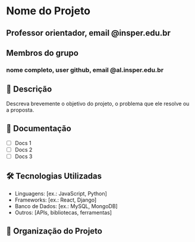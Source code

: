 # Nome do Projeto
## Professor orientador, email @insper.edu.br
## Membros do grupo
### nome completo, user github, email @al.insper.edu.br

## 🎯 Descrição
Descreva brevemente o objetivo do projeto, o problema que ele resolve ou a proposta.

## 🚀 Documentação
- [ ] Docs 1
- [ ] Docs 2
- [ ] Docs 3

## 🛠️ Tecnologias Utilizadas
- Linguagens: [ex.: JavaScript, Python]
- Frameworks: [ex.: React, Django]
- Banco de Dados: [ex.: MySQL, MongoDB]
- Outros: [APIs, bibliotecas, ferramentas]

## 📂 Organização do Projeto
